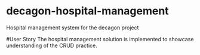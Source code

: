 # decagon-hospital-management
Hospital management system for the decagon project

#User Story
The hospital management solution is implemented to showcase understanding of the CRUD practice.